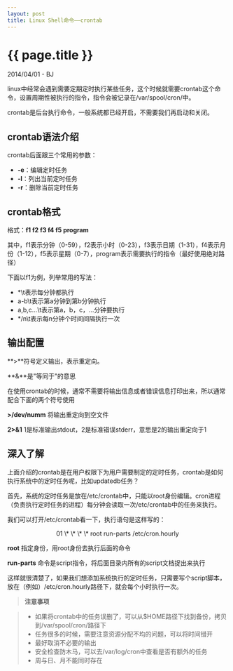 ```yaml
---
layout: post
title: Linux Shell命令——crontab
---
```


{{ page.title }}
================

<p class="meta">2014/04/01 - BJ</p>

linux中经常会遇到需要定期定时执行某些任务，这个时候就需要crontab这个命令，设置周期性被执行的指令，指令会被记录在/var/spool/cron/<username>中。

crontab是后台执行命令，一般系统都已经开启，不需要我们再启动和关闭。

## crontab语法介绍

crontab后面跟三个常用的参数：

* **-e**：编辑定时任务
* **-l**：列出当前定时任务
* **-r**：删除当前定时任务

## crontab格式

格式：**f1 f2 f3 f4 f5 program**

其中，f1表示分钟（0-59），f2表示小时（0-23），f3表示日期（1-31），f4表示月份（1-12），f5表示星期（0-7），program表示需要执行的指令（最好使用绝对路径）

下面以f1为例，列举常用的写法：

* \*\t表示每分钟都执行
* a-b\t表示第a分钟到第b分钟执行
* a,b,c...\t表示第a，b，c，...分钟要执行
* \*/n\t表示每n分钟个时间间隔执行一次


## 输出配置

**>**符号定义输出，表示重定向。

**&**是"等同于"的意思

在使用crontab的时候，通常不需要将输出信息或者错误信息打印出来，所以通常配合下面的两个符号使用

**>/dev/numm** 将输出重定向到空文件

**2>&1** 1是标准输出stdout，2是标准错误stderr，意思是2的输出重定向于1

## 深入了解

上面介绍的crontab是在用户权限下为用户需要制定的定时任务，crontab是如何执行系统中的定时任务呢，比如updatedb任务？

首先，系统的定时任务是放在/etc/crontab中，只能以root身份编辑。cron进程（负责执行定时任务的进程）每分钟会读取一次/etc/crontab中的任务来执行。

我们可以打开/etc/crontab看一下，执行语句是这样写的：

<center>01 \* \* \* \* root run-parts /etc/cron.hourly</center>

**root** 指定身份，用root身份去执行后面的命令

**run-parts** 命令是script指令，将后面目录内所有的script文档捉出来执行

这样就很清楚了，如果我们想添加系统执行的定时任务，只需要写个script脚本，放在（例如）/etc/cron.hourly路径下，就会每个小时执行一次。

> **注意事项**

> - 如果将crontab中的任务误删了，可以从$HOME路径下找到备份，拷贝到/var/spool/cron/<username>路径下
> - 任务很多的时候，需要注意资源分配不均的问题，可以将时间错开
> - 最好取消不必要的输出
> - 安全检查防木马，可以去/var/log/cron中查看是否有额外的任务
> - 周与日、月不能同时存在
